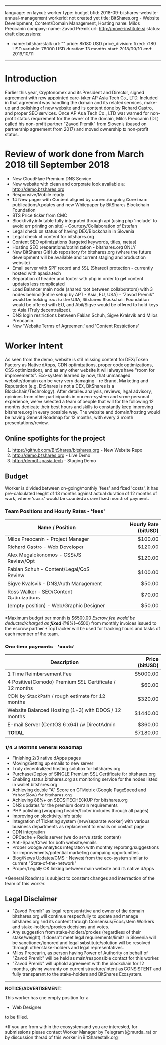 ---
language: en
layout: worker
type: budget
bfid: 2018-09-bitshares-website-annual-management
workerid: not created yet
title: BitShares.org - Website Development, Content/Domain Management, Hosting 
name: Milos Preocanin
company:
 name: Zavod Premik
 url: http://move-institute.si
status: draft
discussions:
 - name: bitsharestalk
   url: ""
price: 85180 USD
price_division:
    fixed: 7180 USD
    variable: 78000 USD
duration: 13 months
start: 2018/09/10
end: 2019/10/11

---

# **Introduction**

Earlier this year, Cryptonomex and its President and Director, signed agreement with new appointed care-taker AP Asia Tech Co., LTD. Included in that agreement was handling the domain
and its related services, make-up and polishing of new website and its content done by Richard Castro, and proper SEO services. Once AP Asia Tech Co., LTD was warned for non-profit status
requirement for the owner of the domain, Milos Preocanin (DL) called his non-profit partner "Zavod Premik" from Slovenia (based on partnership agreement from 2017) and moved ownership to non-profit status. 

# **Review of work done from March 2018 till September 2018**

- New CloudFlare Premium DNS Service
- New website with clean and corporate look available at http://demo.bitshares.org
- Responsive/Mobile ready
- 14 New pages with Content aligned by current/ongoing Core team publications/updates and new Whitepaper by BitShares Blockchain Foundation
- BTS Price ticker from CMC
- Blocktivity.info table fully integrated through api (using php 'include' to avoid err printing on site) - Courtesy/Collaboration of Estefan
- Legal check on status of having DEX/Blockchain in Slovenia
- Legal check of content for bitshares.org
- Content SEO optimizations (targeted keywords, titles, metas)
- Hosting SEO preparations/optimization - bitshares.org ONLY
- New BitShares GitHub repository for bitshares.org (where the future development will be available and current staging and production website)
- Email server with SPF record and SSL (Shared) protection - currently hosted with apasia.tech
- Separation of header and footer with php in order to get content updates less complicated
- Load Balancer main node (shared root between collaborators) with 3 nodes behind (Entire setup by APT - Asia, EU, USA) - "Zavod Premik" would be holding root to the USA, Bitshares Blockchain Foundation would be offered with EU, and Abit/Sigve would be offered to hold keys to Asia (Truly decentralized).
- DNS login restrictions between Fabian Schuh, Sigve Kvalsvik and Milos Preocanin. 
- New 'Website Terms of Agreement' and 'Content Restrictions'

# **Worker Intent**

As seen from the demo, website is still missing content for DEX/Token Factory as Native dApps, CDN optimizations, proper code optimizations, CSS optimizations, and as any other website it will always have "room for improvements". 
Eco-system learned by now, that unmanaged website/domain can be very very damaging - re Brand, Marketing and Reputation (e.g. BitShares is not a DEX, BitShares is a Blockchain/Technology). After detailes analysis, reviews, legal advisory, 
opinions from other participants in our eco-system and some personal experience, we've selected a team of people that will for the following 12 months dedicate their best hours and skills to constantly keep improving bitshares.org in every possible way. 
The website and domain/hosting would be having General Roadmap for 12 months, with every 3 month presentations/review.

## **Online spotlights for the project**

1. https://github.com/BitShares/bitshares.org - New Website Repo
2. http://demo.bitshares.org - Live Demo
3. http://demo1.apasia.tech - Staging Demo

## **Budget**

Worker is divided between on-going/monthly 'fees' and fixed 'costs', it has pre-calculated lenght of 13 months against actual duration of 12 months of work, where 'costs' would be counted as one fixed month of payment. 

### **Team Positions and Hourly Rates - 'fees'**

| Name / Position              | Hourly Rate (bitUSD) |
| ---------------------------------- | -------------:|
| Milos Preocanin - Project Manager |   $100.00     |
| Richard Castro - Web Developer	         |   $120.00     |
| Alex Megalokonomos - CSS/JS Review/Opt      |    $120.00     |
| Fabian Schuh - Content/Legal/QoS Review      |	 $100.00     |
| Sigve Kvalsvik - DNS/Auth Management	 |    $50.00     |
| Ross Walker - SEO/Content Optimizations 	         |    $70.00     |
| (empty position) - Web/Graphic Designer     |	  $50.00     |

*Maximum budget per month is $6500.00
*Escrow fee would be deducted/charged as **fixed** @8%*(~6500) from monthly invoices issued to the escrow partner
*TopTracker will be used for tracking hours and tasks of each member of the team. 

### **One time payments - 'costs'**

| Description        | Price (bitUSD) |
| ---------------------------------- | -------------:|
| 1 Time Reimbursement Fee |   $5000.00     |
| 4 Positive(Comodo) Premium SSL Certificate / 12 months    |   $60.00     |
| CDN by StackPath / rough estimate for 12 months    |	 $320.00     |
| Website Balanced Hosting (1+3) with DDOS / 12 months    |    $1440.00     |
| E-mail Server (CentOS 6 x64) /w DirectAdmin |    $360.00     |
| **TOTAL**     |	  $7180.00     |

### **1/4 3 Months General Roadmap**

- Finishing 2/3 native dApps pages
- Moving/Setting up emails to new server
- Truly decentralized hosting solution for bitshares.org
- Purchase/Deploy of SINGLE Premium SSL Certificate for bitshares.org
- Enabling status.bitshares.org as monitoring service for the nodes listed in wallet.bitshares.org
- Achieving double "A" Score on GTMetrix (Google PageSpeed and YahooSlow) for bitshares.org
- Achieving 88%+ on SEOSITECHECKUP for bitshares.org
- DNS updates for the premium domain requirements
- PHP polishing (wrapping header/footer includes through all pages)
- Improving on blocktivity.info table
- Integration of Ticketing system (new/separate worker) with various business departments as replacement to emails on contact page
- CDN integration
- OPCache + Redis server (we do serve static content)
- Anti-Spam/Crawl for both website/emails
- Proper Google Analytics integration with monthly reporting/suggestions for improvements/potential marketing campaing opportunities
- Blog/News Updates/CMS - Newest from the eco-system similar to current "State-of-the-network"
- Proper/Legally OK linking between main website and its native dApps

*General Roadmap is subject to constant changes and interraction of the team of this worker. 

## **Legal Disclaimer**

- "Zavod Premik" as legal representative and owner of the domain bitshares.org will continue respectfully to update and manage bitshares.org and its content through Consensus/Ecosystem Workers and stake-holders/proxies decisions and votes.
- Any suggestion from stake-holders/proxies (regardless of their stake/weight), if doesn't meet legal requirements/limits in Slovenia will be sanctioned/ignored and legal substitute/solution will be resolved through other stake-holders and legal representatives.
- Milos Preocanin, as person having Power of Authority on behalf of "Zavod Premik" will be held as main/responsible contact for this worker.
- "Zavod Premik" will uphold agreement with the blockchain for 12 months, giving warranty on current structure/intent as CONSISTENT and fully transparent to the stake-holders and BitShares Ecosystem. 


<hr>


**NOTICE/ADVERTISEMENT:**

This worker has one empty position for a 

- Web Designer 

to be filled. 

*If you are from within the ecosystem and you are interested, for submissions please contact Worker Manager by Telegram (@murda_ra) or by discussion thread of this worker in BitSharestalk.org 

